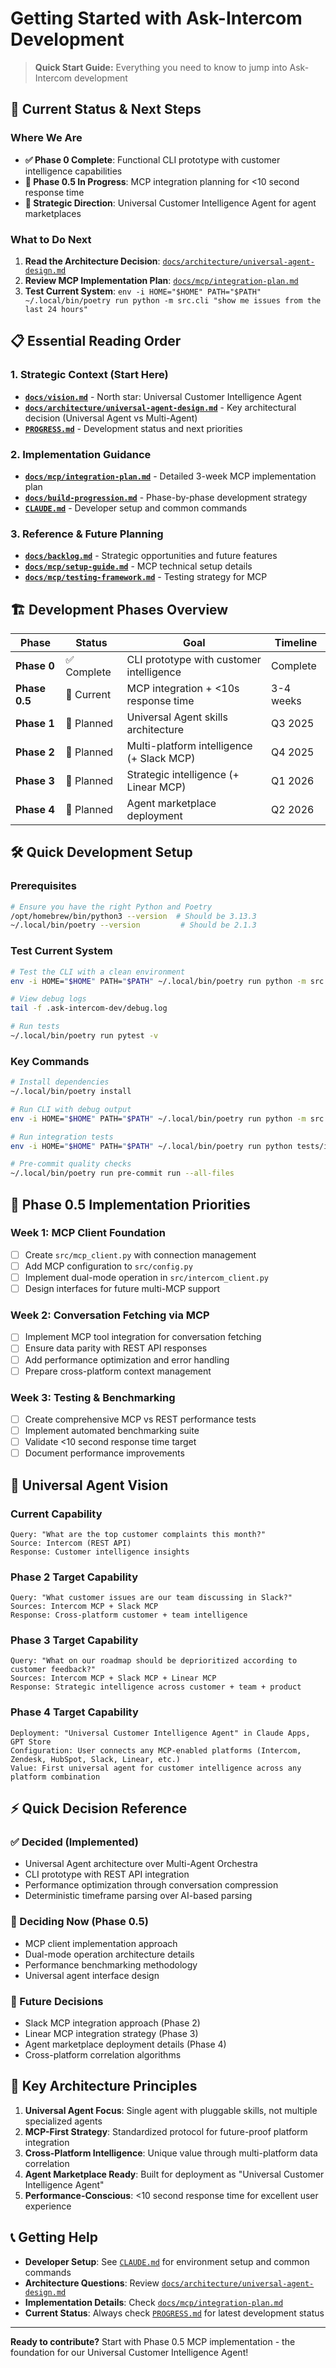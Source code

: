 # Getting Started with Ask-Intercom Development

> **Quick Start Guide:** Everything you need to know to jump into Ask-Intercom development

## 🎯 Current Status & Next Steps

### Where We Are
- **✅ Phase 0 Complete**: Functional CLI prototype with customer intelligence capabilities
- **🔄 Phase 0.5 In Progress**: MCP integration planning for <10 second response time
- **🚀 Strategic Direction**: Universal Customer Intelligence Agent for agent marketplaces

### What to Do Next
1. **Read the Architecture Decision**: [`docs/architecture/universal-agent-design.md`](architecture/universal-agent-design.md)
2. **Review MCP Implementation Plan**: [`docs/mcp/integration-plan.md`](mcp/integration-plan.md)  
3. **Test Current System**: `env -i HOME="$HOME" PATH="$PATH" ~/.local/bin/poetry run python -m src.cli "show me issues from the last 24 hours"`

## 📋 Essential Reading Order

### 1. Strategic Context (Start Here)
- **[`docs/vision.md`](vision.md)** - North star: Universal Customer Intelligence Agent
- **[`docs/architecture/universal-agent-design.md`](architecture/universal-agent-design.md)** - Key architectural decision (Universal Agent vs Multi-Agent)
- **[`PROGRESS.md`](../PROGRESS.md)** - Development status and next priorities

### 2. Implementation Guidance
- **[`docs/mcp/integration-plan.md`](mcp/integration-plan.md)** - Detailed 3-week MCP implementation plan
- **[`docs/build-progression.md`](build-progression.md)** - Phase-by-phase development strategy
- **[`CLAUDE.md`](../CLAUDE.md)** - Developer setup and common commands

### 3. Reference & Future Planning
- **[`docs/backlog.md`](backlog.md)** - Strategic opportunities and future features
- **[`docs/mcp/setup-guide.md`](mcp/setup-guide.md)** - MCP technical setup details
- **[`docs/mcp/testing-framework.md`](mcp/testing-framework.md)** - Testing strategy for MCP

## 🏗️ Development Phases Overview

| Phase | Status | Goal | Timeline |
|-------|--------|------|----------|
| **Phase 0** | ✅ Complete | CLI prototype with customer intelligence | Complete |
| **Phase 0.5** | 🔄 Current | MCP integration + <10s response time | 3-4 weeks |
| **Phase 1** | 🔮 Planned | Universal Agent skills architecture | Q3 2025 |
| **Phase 2** | 🔮 Planned | Multi-platform intelligence (+ Slack MCP) | Q4 2025 |
| **Phase 3** | 🔮 Planned | Strategic intelligence (+ Linear MCP) | Q1 2026 |
| **Phase 4** | 🔮 Planned | Agent marketplace deployment | Q2 2026 |

## 🛠️ Quick Development Setup

### Prerequisites
```bash
# Ensure you have the right Python and Poetry
/opt/homebrew/bin/python3 --version  # Should be 3.13.3
~/.local/bin/poetry --version         # Should be 2.1.3
```

### Test Current System
```bash
# Test the CLI with a clean environment
env -i HOME="$HOME" PATH="$PATH" ~/.local/bin/poetry run python -m src.cli "what are the top customer complaints this month?"

# View debug logs
tail -f .ask-intercom-dev/debug.log

# Run tests
~/.local/bin/poetry run pytest -v
```

### Key Commands
```bash
# Install dependencies
~/.local/bin/poetry install

# Run CLI with debug output
env -i HOME="$HOME" PATH="$PATH" ~/.local/bin/poetry run python -m src.cli --debug "your query"

# Run integration tests
env -i HOME="$HOME" PATH="$PATH" ~/.local/bin/poetry run python tests/integration/test_timeframe_consistency.py

# Pre-commit quality checks
~/.local/bin/poetry run pre-commit run --all-files
```

## 🎯 Phase 0.5 Implementation Priorities

### Week 1: MCP Client Foundation
- [ ] Create `src/mcp_client.py` with connection management
- [ ] Add MCP configuration to `src/config.py`
- [ ] Implement dual-mode operation in `src/intercom_client.py`
- [ ] Design interfaces for future multi-MCP support

### Week 2: Conversation Fetching via MCP
- [ ] Implement MCP tool integration for conversation fetching
- [ ] Ensure data parity with REST API responses
- [ ] Add performance optimization and error handling
- [ ] Prepare cross-platform context management

### Week 3: Testing & Benchmarking
- [ ] Create comprehensive MCP vs REST performance tests
- [ ] Implement automated benchmarking suite
- [ ] Validate <10 second response time target
- [ ] Document performance improvements

## 🚀 Universal Agent Vision

### Current Capability
```
Query: "What are the top customer complaints this month?"
Source: Intercom (REST API)
Response: Customer intelligence insights
```

### Phase 2 Target Capability
```
Query: "What customer issues are our team discussing in Slack?"
Sources: Intercom MCP + Slack MCP
Response: Cross-platform customer + team intelligence
```

### Phase 3 Target Capability
```
Query: "What on our roadmap should be deprioritized according to customer feedback?"
Sources: Intercom MCP + Slack MCP + Linear MCP
Response: Strategic intelligence across customer + team + product
```

### Phase 4 Target Capability
```
Deployment: "Universal Customer Intelligence Agent" in Claude Apps, GPT Store
Configuration: User connects any MCP-enabled platforms (Intercom, Zendesk, HubSpot, Slack, Linear, etc.)
Value: First universal agent for customer intelligence across any platform combination
```

## ⚡ Quick Decision Reference

### ✅ Decided (Implemented)
- Universal Agent architecture over Multi-Agent Orchestra
- CLI prototype with REST API integration
- Performance optimization through conversation compression
- Deterministic timeframe parsing over AI-based parsing

### 🔄 Deciding Now (Phase 0.5)
- MCP client implementation approach
- Dual-mode operation architecture details
- Performance benchmarking methodology
- Universal agent interface design

### 🔮 Future Decisions
- Slack MCP integration approach (Phase 2)
- Linear MCP integration strategy (Phase 3)
- Agent marketplace deployment details (Phase 4)
- Cross-platform correlation algorithms

## 🧭 Key Architecture Principles

1. **Universal Agent Focus**: Single agent with pluggable skills, not multiple specialized agents
2. **MCP-First Strategy**: Standardized protocol for future-proof platform integration
3. **Cross-Platform Intelligence**: Unique value through multi-platform data correlation
4. **Agent Marketplace Ready**: Built for deployment as "Universal Customer Intelligence Agent"
5. **Performance-Conscious**: <10 second response time for excellent user experience

## 📞 Getting Help

- **Developer Setup**: See [`CLAUDE.md`](../CLAUDE.md) for environment setup and common commands
- **Architecture Questions**: Review [`docs/architecture/universal-agent-design.md`](architecture/universal-agent-design.md)
- **Implementation Details**: Check [`docs/mcp/integration-plan.md`](mcp/integration-plan.md)
- **Current Status**: Always check [`PROGRESS.md`](../PROGRESS.md) for latest development status

---

**Ready to contribute?** Start with Phase 0.5 MCP implementation - the foundation for our Universal Customer Intelligence Agent!
